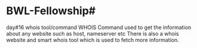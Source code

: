 # BWL-Fellowship#
day#16
whois tool/command
WHOIS Command used to get the information about any website such as host, nameserver etc
There is also a whois website and smart whois tool which is used to fetch more information.
